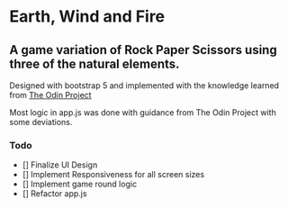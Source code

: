 # Earth, Wind and Fire

## A game variation of Rock Paper Scissors using three of the natural elements.

Designed with bootstrap 5 and implemented with the knowledge learned from [The Odin Project](https://theodinproject.com)

Most logic in app.js was done with guidance from The Odin Project with some deviations.

### Todo

- [] Finalize UI Design
- [] Implement Responsiveness for all screen sizes
- [] Implement game round logic
- [] Refactor app.js
